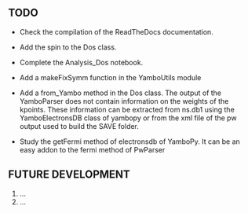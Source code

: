
TODO
----

- Check the compilation of the ReadTheDocs documentation.

- Add the spin to the Dos class.

- Complete the Analysis_Dos notebook.

- Add a makeFixSymm function in the YamboUtils module

- Add a from_Yambo method in the Dos class. The output of the YamboParser does not contain
  information on the weights of the kpoints. These information can be extracted from ns.db1
  using the YamboElectronsDB class of yambopy or from the xml file of the pw output used to
  build the SAVE folder.

- Study the getFermi method of electronsdb of YamboPy. It can be an easy addon to the fermi method of PwParser


FUTURE DEVELOPMENT
------------------

  1. ...
  2. ...
